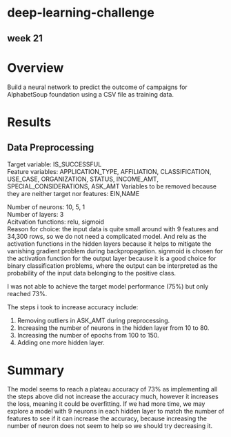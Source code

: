 # deep-learning-challenge
## week 21
# Overview  
Build a neural network to predict the outcome of campaigns for AlphabetSoup foundation using a CSV file as training data.  

# Results  
## Data Preprocessing  
Target variable: IS_SUCCESSFUL  
Feature variables: APPLICATION_TYPE, AFFILIATION, CLASSIFICATION, USE_CASE, ORGANIZATION, STATUS, INCOME_AMT, SPECIAL_CONSIDERATIONS, ASK_AMT
Variables to be removed because they are neither target nor features: EIN,NAME  

Number of neurons: 10, 5, 1  
Number of layers: 3  
Acitvation functions: relu, sigmoid  
Reason for choice: the input data is quite small around with 9 features and 34,300 rows, so we do not need a complicated model. And relu as the activation functions in the hidden layers because it helps to mitigate the vanishing gradient problem during backpropagation. signmoid is chosen for the activation function for the output layer because it is a good choice for binary classification problems, where the output can be interpreted as the probability of the input data belonging to the positive class.

I was not able to achieve the target model performance (75%) but only reached 73%.  

The steps i took to increase accuracy include:
<ol>
 <li>Removing outliers in ASK_AMT during preprocessing.</li>
 <li>Increasing the number of neurons in the hidden layer from 10 to 80.</li>
 <li>Increasing the number of epochs from 100 to 150.</li>
 <li>Adding one more hidden layer.</li>
</ol>

# Summary  
The model seems to reach a plateau accuracy of 73% as implementing all the steps above did not increase the accuracy much, however it increases the loss, meaning it could be overfitting. If we had more time, we may explore a model with 9 neurons in each hidden layer to match the number of features to see if it can increase the accuracy, because increasing the number of neuron does not seem to help so we should try decreasing it.
